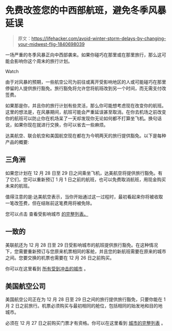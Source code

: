 # 免费改签您的中西部航班，避免冬季风暴延误

> 原文：<https://lifehacker.com/avoid-winter-storm-delays-by-changing-your-midwest-flig-1840698039>

一场严重的冬季风暴正向中西部袭来。如果你碰巧在那里或在那里旅行，那么这可能会影响你这个周末的旅行计划。

Watch

由于对风暴的预期，一些航空公司为前往或离开受影响地区的人或可能碰巧在那里停留的人提供旅行豁免。旅行豁免将允许您将航班改到另一个时间，而无需支付改签费。

如果那是你，并且你的旅行计划有些灵活，那么你可能想考虑现在改变你的航班。这里的想法是，在风暴期间，航班可能会严重延误甚至取消。在你去机场之前改变你的航班可以防止你在机场呆了一天却发现你无论如何都不打算坐飞机。换句话说，如果你现在就进行交换，你可以省去一些麻烦。

达美航空、联合航空和美国航空现在都在为今明两天的旅行提供豁免。以下是每种产品的概要:

## 三角洲

如果您计划在 12 月 28 日至 29 日之间乘坐飞机，达美航空将提供旅行豁免。有了它们，您可以重新预订 1 月 1 日之前的航班，也可以免费取消航班，用现金购买未来的航班。

值得注意的是:达美航空表示，当你开始通过这一过程时，最初看起来你将被收取一笔改签费，但在结账前这笔费用将被免除。

您可以点击 查看受影响城市 [的完整列表。](https://www.delta.com/us/en/advisories/weather-alerts/upper-midwest-winter-weather) 

## 一致的

美联航还为 12 月 28 日至 29 日受影响城市的航班提供旅行豁免。在这种情况下，您需要重新预订与您原来机票相同的客舱，并且您的新航班需要在原来的城市之间。您要交换的机票也需要在 12 月 26 日之前购买。

你可以在这里看到 [所有受到冲击的城市](https://www.united.com/ual/en/us/fly/travel/notices.html) 。

## 美国航空公司

美国航空公司正在为 12 月 28 日至 29 日之间的旅行提供旅行豁免，只要你能在 1 月 2 日之前旅行。机票必须购买与最初相同的舱位，包括相同的始发地和目的地城市。

必须在 12 月 27 日之前购买门票才有资格。你可以在这里看到 [城市的完整列表](https://www.aa.com/i18n/travel-info/travel-alerts.jsp) 。